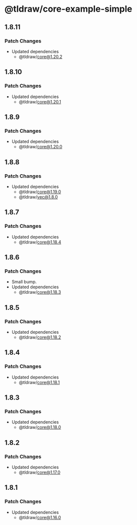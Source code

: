 # @tldraw/core-example-simple

## 1.8.11

### Patch Changes

- Updated dependencies
  - @tldraw/core@1.20.2

## 1.8.10

### Patch Changes

- Updated dependencies
  - @tldraw/core@1.20.1

## 1.8.9

### Patch Changes

- Updated dependencies
  - @tldraw/core@1.20.0

## 1.8.8

### Patch Changes

- Updated dependencies
  - @tldraw/core@1.19.0
  - @tldraw/vec@1.8.0

## 1.8.7

### Patch Changes

- Updated dependencies
  - @tldraw/core@1.18.4

## 1.8.6

### Patch Changes

- Small bump.
- Updated dependencies
  - @tldraw/core@1.18.3

## 1.8.5

### Patch Changes

- Updated dependencies
  - @tldraw/core@1.18.2

## 1.8.4

### Patch Changes

- Updated dependencies
  - @tldraw/core@1.18.1

## 1.8.3

### Patch Changes

- Updated dependencies
  - @tldraw/core@1.18.0

## 1.8.2

### Patch Changes

- Updated dependencies
  - @tldraw/core@1.17.0

## 1.8.1

### Patch Changes

- Updated dependencies
  - @tldraw/core@1.16.0
